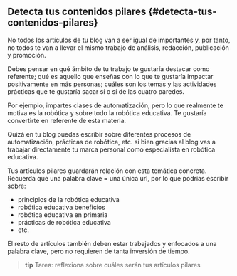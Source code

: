 ## Detecta tus contenidos pilares {#detecta-tus-contenidos-pilares}

No todos los artículos de tu blog van a ser igual de importantes y, por tanto, no todos te van a llevar el mismo trabajo de análisis, redacción, publicación y promoción.

Debes pensar en qué ámbito de tu trabajo te gustaría destacar como referente; qué es aquello que enseñas con lo que te gustaría impactar positivamente en más personas; cuáles son los temas y las actividades prácticas que te gustaría sacar sí o sí de las cuatro paredes.

Por ejemplo, impartes clases de automatización, pero lo que realmente te motiva es la robótica y sobre todo la robótica educativa. Te gustaría convertirte en referente de esta materia.

Quizá en tu blog puedas escribir sobre diferentes procesos de automatización, prácticas de robótica, etc. si bien gracias al blog vas a trabajar directamente tu marca personal como especialista en robótica educativa.

Tus artículos pilares guardarán relación con esta temática concreta. Recuerda que una palabra clave = una única url,  por lo que podrías escribir sobre:

*   principios de la robótica educativa
*   robótica educativa beneficios
*   robótica educativa en primaria
*   prácticas de robótica educativa
*   etc.

El resto de artículos también deben estar trabajados y enfocados a una palabra clave, pero no requieren de tanta inversión de tiempo.

>**tip**
>Tarea: reflexiona sobre cuáles serán tus artículos pilares